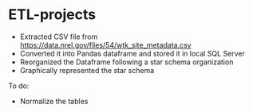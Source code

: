 # ETL-projects
- Extracted CSV file from https://data.nrel.gov/files/54/wtk_site_metadata.csv
- Converted it into Pandas dataframe and stored it in local SQL Server
- Reorganized the Dataframe following a star schema organization
- Graphically represented the star schema

To do: 
- Normalize the tables
